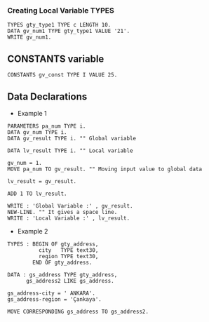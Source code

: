
### Creating Local Variable TYPES

````Abap
TYPES gty_type1 TYPE c LENGTH 10.
DATA gv_num1 TYPE gty_type1 VALUE '21'.
WRITE gv_num1.

````
## CONSTANTS variable

````Abap
CONSTANTS gv_const TYPE I VALUE 25.

````

## Data Declarations

- Example 1
````Abap
PARAMETERS pa_num TYPE i. 
DATA gv_num TYPE i.
DATA gv_result TYPE i. "" Global variable

DATA lv_result TYPE i. "" Local variable

gv_num = 1.
MOVE pa_num TO gv_result. "" Moving input value to global data

lv_result = gv_result.

ADD 1 TO lv_result. 

WRITE : 'Global Variable :' , gv_result.
NEW-LINE. "" It gives a space line.
WRITE : 'Local Variable :' , lv_result.

````
- Example 2
````Abap
TYPES : BEGIN OF gty_address,
          city   TYPE text30,
          region TYPE text30,
        END OF gty_address.

DATA : gs_address TYPE gty_address,
      gs_address2 LIKE gs_address.

gs_address-city = ' ANKARA'.
gs_address-region = 'Çankaya'.

MOVE CORRESPONDING gs_address TO gs_address2.

````
